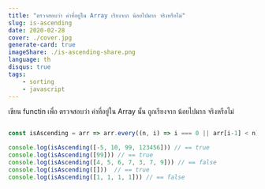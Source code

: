 ```yaml
---
title: "ตรวจสอบว่า ค่าที่อยู่ใน Array เรียงจาก น้อยไปมาก จริงหรือไม่"
slug: is-ascending
date: 2020-02-28
cover: ./cover.jpg
generate-card: true
imageShare: ./is-ascending-share.png
language: th
disqus: true
tags:
    - sorting
    - javascript
---
```


เขียน functin เพื่อ ตรวจสอบว่า ค่าที่อยู่ใน Array นั้น ถูกเรียงจาก น้อยไปมาก จริงหรือไม่

``` javascript

const isAscending = arr => arr.every((n, i) => i === 0 || arr[i-1] < n)

console.log(isAscending([-5, 10, 99, 123456])) // == true
console.log(isAscending([99])) // == true
console.log(isAscending([4, 5, 6, 7, 3, 7, 9])) // == false
console.log(isAscending([]))  // == true
console.log(isAscending([1, 1, 1, 1])) // == false

```